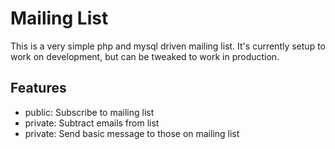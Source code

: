 <h1>Mailing List</h1>

<p>This is a very simple php and mysql driven mailing list.  It's currently setup to work on development, but can be tweaked to work in production.</p>

<h2>Features</h2>
<ul>
<li>public: Subscribe to mailing list</li>
<li>private: Subtract emails from list</li>
<li>private: Send basic message to those on mailing list</li>
</ul>